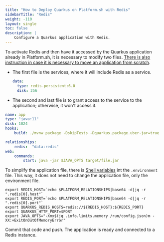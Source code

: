 ```yaml
---
title: "How to Deploy Quarkus on Platform.sh with Redis"
sidebarTitle: "Redis"
weight: -110
layout: single
toc: false
description: |
    Configure a Quarkus application with Redis.
---
```


To activate Redis and then have it accessed by the Quarkus application already in Platform.sh, it is necessary to modify two files. [There is also instruction in case it is necessary to move an application from scratch](_index.md).

* The first file is the services, where it will include Redis as a service.

  ```yaml
  data:
    type: redis-persistent:6.0
    disk: 256
  ```

* The second and last file is to grant access to the service to the application; otherwise, it won't access it.

```yaml
name: app
type: "java:11"
disk: 1024
hooks:
    build: ./mvnw package -DskipTests -Dquarkus.package.uber-jar=true

relationships:
    redis:  "data:redis"
web:
    commands:
        start: java -jar $JAVA_OPTS target/file.jar
```

To simplify the application file, there is [Shell variables](https://docs.platform.sh/development/variables.html#shell-variables) int the  `.environment` file. This way,  it does not need to change the application file, only the environment file.

```properties
export REDIS_HOST=`echo $PLATFORM_RELATIONSHIPS|base64 -d|jq -r ".redis[0].host"`
export REDIS_PORT=`echo $PLATFORM_RELATIONSHIPS|base64 -d|jq -r ".redis[0].port"`
export QUARKUS_REDIS_HOSTS=redis://${REDIS_HOST}:${REDIS_PORT}
export QUARKUS_HTTP_PORT=$PORT
export JAVA_OPTS="-Xmx$(jq .info.limits.memory /run/config.json)m -XX:+ExitOnOutOfMemoryError"
```

Commit that code and push. The application is ready and connected to a Redis instance.

